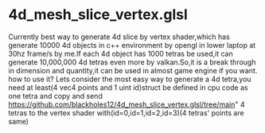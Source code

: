# 4d_mesh_slice_vertex.glsl
Currently best way to generate 4d slice by vertex shader,which has generate 10000 4d objects in c++ environment by opengl in lower laptop at 30hz frame/s by me.If each 4d object has 1000 tetras be used,it can generate 10,000,000 4d tetras even more by valkan.So,it is a break through in dimension and quantity,it can be used in almost game engine if you want.
how to use it?
Lets consider the most easy way to generate a 4d tetra,you need at least(4 vec4 points and 1 uint id)struct be defined in cpu code as one tetra and copy and send https://github.com/blackholes12/4d_mesh_slice_vertex.glsl/tree/main"
4 tetras to the vertex shader with(id=0,id=1,id=2,id=3)(4 tetras' points are same)


